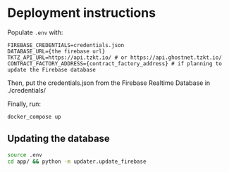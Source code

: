 # Deployment instructions

Populate `.env` with:

```env
FIREBASE_CREDENTIALS=credentials.json
DATABASE_URL={the firebase url}
TKTZ_API_URL=https://api.tzkt.io/ # or https://api.ghostnet.tzkt.io/
CONTRACT_FACTORY_ADDRESS={contract_factory_address} # if planning to update the Firebase database
```

Then, put the credentials.json from the Firebase Realtime Database in ./credentials/

Finally, run:

```sh
docker_compose up
```

## Updating the database

```sh
source .env
cd app/ && python -m updater.update_firebase
```

